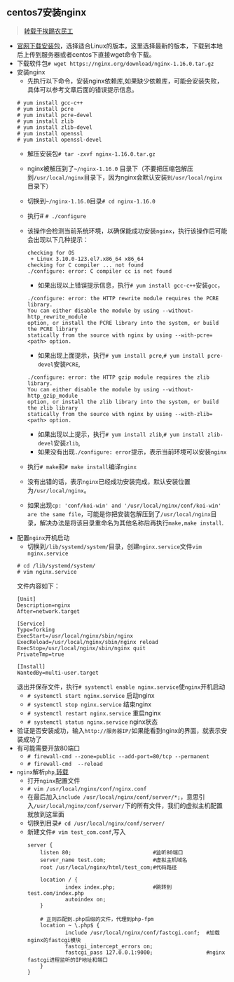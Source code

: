 ## centos7安装nginx
> [转载于挨踢农民工](http://www.zhaoweihua.cn/article/30/nginx1.11-centos7.html)

- [官网下载安装包](http://nginx.org/en/download.html)，选择适合Linux的版本，这里选择最新的版本，下载到本地后上传到服务器或者centos下直接wget命令下载。
- 下载软件包`# wget https://nginx.org/download/nginx-1.16.0.tar.gz`
- 安装nginx
    - 先执行以下命令，安装nginx依赖库,如果缺少依赖库，可能会安装失败，具体可以参考文章后面的错误提示信息。
    ```
    # yum install gcc-c++
    # yum install pcre
    # yum install pcre-devel
    # yum install zlib 
    # yum install zlib-devel
    # yum install openssl
    # yum install openssl-devel
    ```
    - 解压安装包`# tar -zxvf nginx-1.16.0.tar.gz`
    - nginx被解压到了`~/nginx-1.16.0` 目录下（不要把压缩包解压到`/usr/local/nginx`目录下，因为nginx会默认安装`到/usr/local/nginx`目录下）
    - 切换到`~/nginx-1.16.0`目录`# cd nginx-1.16.0`
    - 执行# `# ./configure`
    - 该操作会检测当前系统环境，以确保能成功安装`nginx`，执行该操作后可能会出现以下几种提示：
    
        ```
        checking for OS
         + Linux 3.10.0-123.el7.x86_64 x86_64
        checking for C compiler ... not found
        ./configure: error: C compiler cc is not found
        ```
        - 如果出现以上错误提示信息，执行`# yum install gcc-c++`安装`gcc`，
        ```
        ./configure: error: the HTTP rewrite module requires the PCRE library.
        You can either disable the module by using --without-http_rewrite_module
        option, or install the PCRE library into the system, or build the PCRE library
        statically from the source with nginx by using --with-pcre=<path> option.
        ```
        - 如果出现上面提示，执行`# yum install pcre`,`# yum install pcre-devel`安装`PCRE`,
        ```
        ./configure: error: the HTTP gzip module requires the zlib library.
        You can either disable the module by using --without-http_gzip_module
        option, or install the zlib library into the system, or build the zlib library
        statically from the source with nginx by using --with-zlib=<path> option.
        ```
        - 如果出现以上提示，执行`# yum install zlib`,`# yum install zlib-devel`安装`zlib`,
        - 如果没有出现`./configure: error`提示，表示当前环境可以安装`nginx`
    - 执行`# make`和`# make install`编译`nginx`
    - 没有出错的话，表示`nginx`已经成功安装完成，默认安装位置为`/usr/local/nginx`。
    - 如果出现`cp: 'conf/koi-win' and '/usr/local/nginx/conf/koi-win' are the same file`，可能是你把安装包解压到了`/usr/local/nginx`目录，解决办法是将该目录重命名为其他名称后再执行`make,make install`.
- 配置`nginx`开机启动
    - 切换到`/lib/systemd/system/`目录，创建`nginx.service`文件`vim nginx.service`
    ```
    # cd /lib/systemd/system/
    # vim nginx.service
    ```
    文件内容如下：
    ```
    [Unit]
    Description=nginx 
    After=network.target 
       
    [Service] 
    Type=forking 
    ExecStart=/usr/local/nginx/sbin/nginx
    ExecReload=/usr/local/nginx/sbin/nginx reload
    ExecStop=/usr/local/nginx/sbin/nginx quit
    PrivateTmp=true 
       
    [Install] 
    WantedBy=multi-user.target
    ```
    退出并保存文件，执行`# systemctl enable nginx.service`使`nginx`开机启动
    - `# systemctl start nginx.service`      启动nginx
    - `# systemctl stop nginx.service`       结束nginx
    - `# systemctl restart nginx.service`    重启nginx
    - `# systemctl status nginx.service`     nginx状态
- 验证是否安装成功，输入`http://服务器IP/`如果能看到nginx的界面，就表示安装成功了
- 有可能需要开放80端口
    - `# firewall-cmd --zone=public --add-port=80/tcp --permanent`
    - `# firewall-cmd  --reload`
- `nginx`解析`php`,[转载](https://juejin.im/post/58db7d742f301e007e9a00a7)
    - 打开`nginx`配置文件
    - `# vim /usr/local/nginx/conf/nginx.conf`
    - 在最后加入`include /usr/local/nginx/conf/server/*;`，意思引入`/usr/local/nginx/conf/server/`下的所有文件，我们的虚拟主机配置就放到这里面
    - 切换到目录`# cd /usr/local/nginx/conf/server/`
    - 新建文件`# vim test_com.conf`,写入
        ```
        server {
            listen 80;                          #监听80端口
            server_name test.com;               #虚拟主机域名
            root /usr/local/nginx/html/test_com;#代码路径
    
            location / {
                    index index.php;            #跳转到test.com/index.php
                    autoindex on;
            }
    
            # 正则匹配到.php后缀的文件，代理到php-fpm
            location ~ \.php$ {
                    include /usr/local/nginx/conf/fastcgi.conf;  #加载nginx的fastcgi模块
                    fastcgi_intercept_errors on;
                    fastcgi_pass 127.0.0.1:9000;                 #nginx fastcgi进程监听的IP地址和端口
            }
        }
        ```
